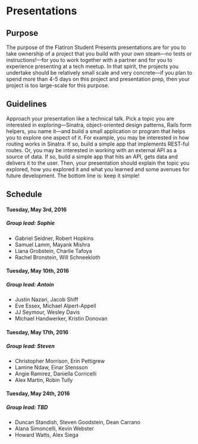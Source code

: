 # Presentations

## Purpose

The purpose of the Flatiron Student Presents presentations are for you to take ownership of a project that you build with your own steam––no tests or instructions!––for you to work together with a partner and for you to experience presenting at a tech meetup. In that spirit, the projects you undertake should be relatively small scale and very concrete––if you plan to spend more than 4-5 days on this project and presentation prep, then your project is too large-scale for this purpose.

## Guidelines

Approach your presentation like a technical talk. Pick a topic you are interested in exploring––Sinatra, object-oriented design patterns, Rails form helpers, you name it––and build a small application or program that helps you to explore one aspect of it. For example, you may be interested in how routing works in Sinatra. If so, build a simple app that implements REST-ful routes. Or, you may be interested in working with an external API as a source of data. If so, build a simple app that hits an API, gets data and delivers it to the user. Then, your presentation should explain the topic you explored, how you explored it and what you learned and some avenues for future development. The bottom line is: keep it simple!

## Schedule

#### Tuesday, May 3rd, 2016
##### Group lead: Sophie

* Gabriel Seidner, Robert Hopkins
* Samuel Lamm, Mayank Mishra
* Liana Grobstein, Charlie Tafoya
* Rachel Bronstein, Will Schneekloth


#### Tuesday, May 10th, 2016
##### Group lead: Antoin
* Justin Nazari, Jacob Shiff
* Eve Essex, Michael Alpert-Appell
* JJ Seymour, Wesley Davis
* Michael Handwerker, Kristin Donovan

#### Tuesday, May 17th, 2016
##### Group lead: Steven
* Christopher Morrison, Erin Pettigrew
* Lamine Ndaw, Einar Stensson
* Angie Ramirez, Daniella Corricelli
* Alex Martin, Robin Tully

#### Tuesday, May 24th, 2016
##### Group lead: TBD
* Duncan Standish, Steven Goodstein, Dean Carrano
* Alana Simoncelli, Kevin Webster
* Howard Watts, Alex Siega
